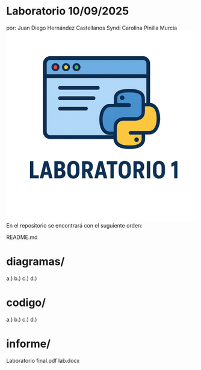 # Laboratorio 10/09/2025
por: Juan Diego Hernández Castellanos 
     Syndi Carolina Pinilla Murcia 
![LOGO](assets/logo1.png)
En el repositorio se encontrará con el suguiente orden:

README.md           
# diagramas/           
a.)
b.)
c.)
d.)
# codigo/             
a.)
b.)
c.)
d.)
# informe/             
Laboratorio final.pdf
lab.docx
